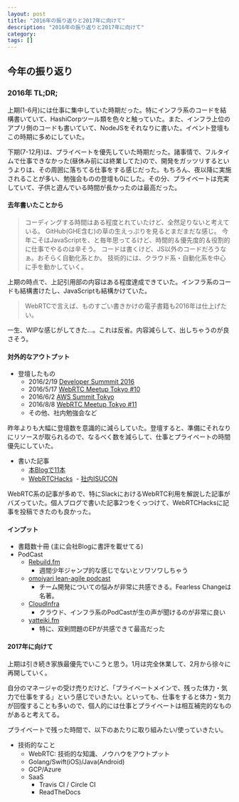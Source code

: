 ```yaml
---
layout: post
title: "2016年の振り返りと2017年に向けて"
description: "2016年の振り返りと2017年に向けて"
category: 
tags: []
---
```


## 今年の振り返り

### 2016年 TL;DR;

上期(1-6月)には仕事に集中していた時期だった。特にインフラ系のコードを結構書いていて、HashiCorpツール類を色々と触っていた。また、インフラ上位のアプリ側のコードも書いていて、NodeJSをそれなりに書いた。イベント登壇もこの時期に多めにしていた。

下期(7-12月)は、プライベートを優先していた時期だった。諸事情で、フルタイムで仕事できなかった(昼休み前には終業してた)ので、開発をガッツリするというよりは、その周囲に落ちてる仕事をする感じだった。もちろん、夜以降に実施されることが多い、勉強会ものの登壇も0にした。その分、プライベートは充実していて、子供と遊んでいる時間が長かったのは最高だった。

#### 去年書いたことから

> コーディングする時間はある程度とれていたけど、全然足りないと考えている。 GitHub(GHE含む)の草の生えっぷりを見るとまだまだな感じ。 今年こそはJavaScriptを、と毎年思ってるけど、時間的＆優先度的＆役割的に仕事でやるのは辛そう。 コードは書くけど、JS以外のコードだろうなぁ。おそらく自動化系とか。 技術的には、クラウド系・自動化系を中心に手を動かしていく。

上期の時点で、上記引用部の内容はある程度達成できていた。インフラ系のコードも結構書けたし、JavaScriptも結構かけていた。

>  WebRTCで言えば、ものすごい書きかけの電子書籍も2016年は仕上げたい。

一生、WIPな感じがしてきた…。これは反省。内容減らして、出しちゃうのが良さそう。

#### 対外的なアウトプット

- 登壇したもの
  - 2016/2/19 [Developer Summmit 2016](http://event.shoeisha.jp/devsumi/20160218/)
  - 2016/5/17 [WebRTC Meetup Tokyo #10](https://atnd.org/events/76867)
  - 2016/6/2 [AWS Summit Tokyo](http://aws.amazon.com/jp/summit2016-report/)
  - 2016/8/8 [WebRTC Meetup Tokyo #11](https://atnd.org/events/79840)
  - その他、社内勉強会など

昨年よりも大幅に登壇数を意識的に減らしていた。登壇すると、準備にそれなりにリソースが取られるので、なるべく数を減らして、仕事とプライベートの時間優先にしていた。

- 書いた記事
  - [本Blogで11本](http://iwashi.co/)
  - [WebRTCHacks](https://webrtchacks.com/slack-webrtc-slacking/)
  - [社内ISUCON](http://qiita.com/iwashi86/items/97a7a97b59492cff181a)
  
WebRTC系の記事が多めで、特にSlackにおけるWebRTC利用を解説した記事がバズっていた。個人ブログで書いた記事2つをくっつけて、WebRTCHacksに記事を投稿できたのも良かった。

#### インプット

- 書籍数十冊 (主に会社Blogに書評を載せてる)
- PodCast
  - [Rebuild.fm](http://rebuild.fm/)
     - 週間少年ジャンプ的な感じでないとソワソワしちゃう
  - [omoiyari lean-agile podcast](http://lean-agile.fm/)
     - チーム開発についての悩みが非常に共感できる。Fearless Changeは名著。
  - [CloudInfra](https://cloudinfra.audio/)
     - クラウド、インフラ系のPodCastが生の声が聞けるのが非常に良い
  - [yatteiki.fm](https://yatteiki.fm/)
     - 特に、双剣問題のEPが共感できて最高だった

#### 2017年に向けて

上期は引き続き家族最優先でいこうと思う。1月は完全休業して、2月から徐々に再開していく。

自分のマネージャの受け売りだけど、「プライベートメインで、残った体力・気力で仕事をする」という感じでいきたい。といっても、仕事をすると体力・気力が回復することも多いので、個人的には仕事とプライベートは相互補完的なものがあると考えてる。

プライベートで残った時間で、以下のあたりに取り組みたい/使っていきたい。

- 技術的なこと
  - WebRTC: 技術的な知識、ノウハウをアウトプット
  - Golang/Swift(iOS)/Java(Android)
  - GCP/Azure
  - SaaS
     - Travis CI / Circle CI
     - ReadTheDocs
